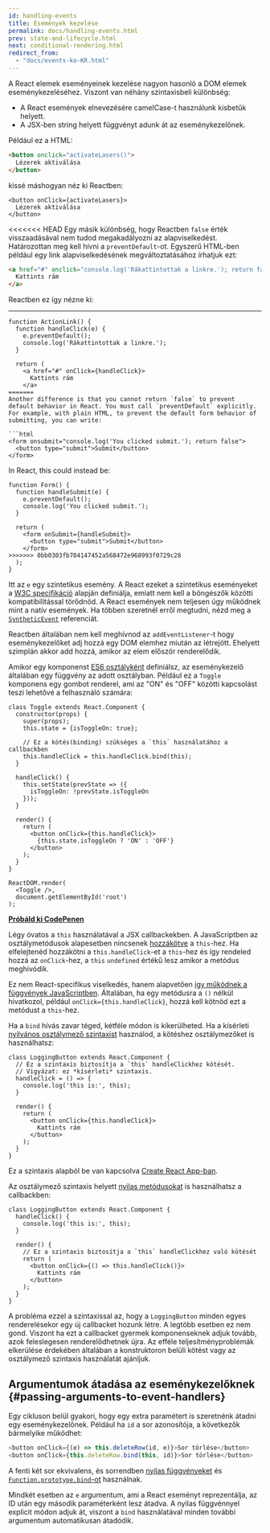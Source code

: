 ```yaml
---
id: handling-events
title: Események kezelése
permalink: docs/handling-events.html
prev: state-and-lifecycle.html
next: conditional-rendering.html
redirect_from:
  - "docs/events-ko-KR.html"
---
```


A React elemek eseményeinek kezelése nagyon hasonló a DOM elemek eseménykezeléséhez. Viszont van néhány szintaxisbeli különbség: 

* A React események elnevezésére camelCase-t használunk kisbetűk helyett.
* A JSX-ben string helyett függvényt adunk át az eseménykezelőnek.

Például ez a HTML:

```html
<button onclick="activateLasers()">
  Lézerek aktiválása
</button>
```

kissé máshogyan néz ki Reactben:

```js{1}
<button onClick={activateLasers}>
  Lézerek aktiválása
</button>
```

<<<<<<< HEAD
Egy másik különbség, hogy Reactben `false` érték visszaadásával nem tudod megakadályozni az alapviselkedést. Határozottan meg kell hívni a `preventDefault`-ot. Egyszerű HTML-ben például egy link alapviselkedésének megváltoztatásához írhatjuk ezt:

```html
<a href="#" onclick="console.log('Rákattintottak a linkre.'); return false">
  Kattints rám
</a>
```

Reactben ez így nézne ki:
****
```js{2-5,8}
function ActionLink() {
  function handleClick(e) {
    e.preventDefault();
    console.log('Rákattintottak a linkre.');
  }

  return (
    <a href="#" onClick={handleClick}>
      Kattints rám
    </a>
=======
Another difference is that you cannot return `false` to prevent default behavior in React. You must call `preventDefault` explicitly. For example, with plain HTML, to prevent the default form behavior of submitting, you can write:

```html
<form onsubmit="console.log('You clicked submit.'); return false">
  <button type="submit">Submit</button>
</form>
```

In React, this could instead be:

```js{3}
function Form() {
  function handleSubmit(e) {
    e.preventDefault();
    console.log('You clicked submit.');
  }

  return (
    <form onSubmit={handleSubmit}>
      <button type="submit">Submit</button>
    </form>
>>>>>>> 0bb0303fb704147452a568472e968993f0729c28
  );
}
```

Itt az `e` egy szintetikus esemény. A React ezeket a szintetikus eseményeket a [W3C specifikáció](https://www.w3.org/TR/DOM-Level-3-Events/) alapján definiálja, emiatt nem kell a böngészők közötti kompatibilitással törődnöd. A React események nem teljesen úgy működnek mint a natív események. Ha többen szeretnél erről megtudni, nézd meg a [`SyntheticEvent`](/docs/events.html) referenciát.

Reactben általában nem kell meghívnod az `addEventListener`-t  hogy eseménykezelőket adj hozzá egy DOM elemhez miután az létrejött. Ehelyett szimplán akkor add hozzá, amikor az elem először renderelődik.

Amikor egy komponenst [ES6 osztályként](https://developer.mozilla.org/en/docs/Web/JavaScript/Reference/Classes) definiálsz, az eseménykezelő általában egy függvény az adott osztályban. Például ez a `Toggle` komponens egy gombot renderel, ami az "ON" és "OFF" közötti kapcsolást teszi lehetővé a felhasználó számára:

```js{6,7,10-14,18}
class Toggle extends React.Component {
  constructor(props) {
    super(props);
    this.state = {isToggleOn: true};

    // Ez a kötés(binding) szükséges a `this` használatához a callbackben
    this.handleClick = this.handleClick.bind(this);
  }

  handleClick() {
    this.setState(prevState => ({
      isToggleOn: !prevState.isToggleOn
    }));
  }

  render() {
    return (
      <button onClick={this.handleClick}>
        {this.state.isToggleOn ? 'ON' : 'OFF'}
      </button>
    );
  }
}

ReactDOM.render(
  <Toggle />,
  document.getElementById('root')
);
```

[**Próbáld ki CodePenen**](https://codepen.io/gaearon/pen/xEmzGg?editors=0010)

Légy óvatos a `this` használatával a JSX callbackekben. A JavaScriptben az osztálymetódusok alapesetben nincsenek [hozzákötve](https://developer.mozilla.org/en/docs/Web/JavaScript/Reference/Global_objects/Function/bind) a `this`-hez. Ha elfelejtenéd hozzákötni a `this.handleClick`-et a `this`-hez és így rendeled hozzá az `onClick`-hez, a `this` `undefined` értékű lesz amikor a metódus meghívódik.

Ez nem React-specifikus viselkedés, hanem alapvetően [így működnek a függvények JavaScriptben](https://www.smashingmagazine.com/2014/01/understanding-javascript-function-prototype-bind/). Általában, ha egy metódusra a `()` nélkül hivatkozol, például `onClick={this.handleClick}`, hozzá kell kötnöd ezt a metódust a `this`-hez.

Ha a `bind` hívás zavar téged, kétféle módon is kikerülheted. Ha a kísérleti [nyilvános osztálymező szintaxist](https://babeljs.io/docs/plugins/transform-class-properties/) használod, a kötéshez osztálymezőket is használhatsz:

```js{2-6}
class LoggingButton extends React.Component {
  // Ez a szintaxis biztosítja a `this` handleClickhez kötését.
  // Vigyázat: ez *kísérleti* szintaxis.
  handleClick = () => {
    console.log('this is:', this);
  }

  render() {
    return (
      <button onClick={this.handleClick}>
        Kattints rám
      </button>
    );
  }
}
```

Ez a szintaxis alapból be van kapcsolva [Create React App-ban](https://github.com/facebookincubator/create-react-app).

Az osztálymező szintaxis helyett [nyilas metódusokat](https://developer.mozilla.org/en/docs/Web/JavaScript/Reference/Functions/Arrow_functions) is használhatsz a callbackben:

```js{7-9}
class LoggingButton extends React.Component {
  handleClick() {
    console.log('this is:', this);
  }

  render() {
    // Ez a szintaxis biztosítja a `this` handleClickhez való kötését
    return (
      <button onClick={() => this.handleClick()}>
        Kattints rám
      </button>
    );
  }
}
```

A probléma ezzel a szintaxissal az, hogy a `LoggingButton` minden egyes renderelésekor egy új callbacket hozunk létre. A legtöbb esetben ez nem gond. Viszont ha ezt a callbacket gyermek komponenseknek adjuk tovább, azok feleslegesen renderelődhetnek újra. Az efféle teljesítményproblémák elkerülése érdekében általában a konstruktoron belüli kötést vagy az osztálymező szintaxis használatát ajánljuk.

## Argumentumok átadása az eseménykezelőknek {#passing-arguments-to-event-handlers}

Egy cikluson belül gyakori, hogy egy extra paramétert is szeretnénk átadni egy eseménykezelőnek. Például ha `id` a sor azonosítója, a következők bármelyike működhet:

```js
<button onClick={(e) => this.deleteRow(id, e)}>Sor törlése</button>
<button onClick={this.deleteRow.bind(this, id)}>Sor törlése</button>
```

A fenti két sor ekvivalens, és sorrendben [nyilas függvényeket](https://developer.mozilla.org/en-US/docs/Web/JavaScript/Reference/Functions/Arrow_functions) és [`Function.prototype.bind`-ot](https://developer.mozilla.org/en-US/docs/Web/JavaScript/Reference/Global_objects/Function/bind) használnak.

Mindkét esetben az `e` argumentum, ami a React eseményt reprezentálja, az ID után egy második paraméterként lesz átadva. A nyilas függvénnyel explicit módon adjuk át, viszont a `bind` használatával minden további argumentum automatikusan átadódik.
